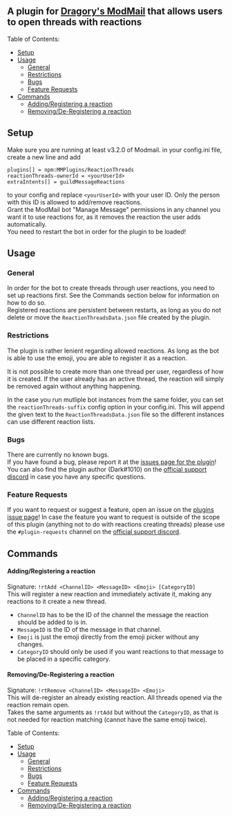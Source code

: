 ## A plugin for [Dragory's ModMail](https://github.com/dragory/modmailbot) that allows users to open threads with reactions
Table of Contents:
- [Setup](#setup)
- [Usage](#usage)
  - [General](#general)
  - [Restrictions](#restrictions)
  - [Bugs](#bugs)
  - [Feature Requests](#feature-requests)
- [Commands](#commands)
    - [Adding/Registering a reaction](#addingregistering-a-reaction)
    - [Removing/De-Registering a reaction](#removingde-registering-a-reaction)
## Setup
Make sure you are running at least v3.2.0 of Modmail.
in your config.ini file, create a new line and add  
```
plugins[] = npm:MMPlugins/ReactionThreads
reactionThreads-ownerId = <yourUserId>
extraIntents[] = guildMessageReactions
```
to your config and replace `<yourUserId>` with your user ID. Only the person with this ID is allowed to add/remove reactions.  
Grant the ModMail bot "Manage Message" permissions in any channel you want it to use reactions for, as it removes the reaction the user adds automatically.  
You need to restart the bot in order for the plugin to be loaded!

## Usage
### General
In order for the bot to create threads through user reactions, you need to set up reactions first. See the Commands section below for information on how to do so.  
Registered reactions are persistent between restarts, as long as you do not delete or move the `ReactionThreadsData.json` file created by the plugin.
### Restrictions
The plugin is rather lenient regarding allowed reactions. As long as the bot is able to use the emoji, you are able to register it as a reaction.
  
It is not possible to create more than one thread per user, regardless of how it is created. If the user already has an active thread, the reaction will simply be removed again without anything happening.  
  
In the case you run mutliple bot instances from the same folder, you can set the `reactionThreads-suffix` config option in your config.ini. This will append the given text to the `ReactionThreadsData.json` file so the different instances can use different reaction lists.
### Bugs
There are currently no known bugs.  
If you have found a bug, please report it at the [issues page for the plugin](https://github.com/MMPlugins/ReactionThreads/issues)!  
You can also find the plugin author (Dark#1010) on the [official support discord](https://discord.gg/vRuhG9R) in case you have any specific questions.
### Feature Requests
If you want to request or suggest a feature, open an issue on the [plugins issue page](https://github.com/MMPlugins/ReactionThreads/issues)!
In case the feature you want to request is outside of the scope of this plugin (anything not to do with reactions creating threads) please use the `#plugin-requests` channel on the [official support discord](https://discord.gg/vRuhG9R).
## Commands

#### Adding/Registering a reaction
Signature: `!rtAdd <ChannelID> <MessageID> <Emoji> [CategoryID]`  
This will register a new reaction and immediately activate it, making any reactions to it create a new thread.
- `ChannelID` has to be the ID of the channel the message the reaction should be added to is in.
- `MessageID` is the ID of the message in that channel.
- `Emoji` is just the emoji directly from the emoji picker without any changes.
- `CategoryID` should only be used if you want reactions to that message to be placed in a specific category.

#### Removing/De-Registering a reaction
Signature: `!rtRemove <ChannelID> <MessageID> <Emoji>`  
This will de-register an already existing reaction. All threads opened via the reaction remain open.  
Takes the same arguments as `!rtAdd` but without the `CategoryID`, as that is not needed for reaction matching (cannot have the same emoji twice).


Table of Contents: 
- [Setup](#setup)
- [Usage](#usage)
  - [General](#general)
  - [Restrictions](#restrictions)
  - [Bugs](#bugs)
  - [Feature Requests](#feature-requests)
- [Commands](#commands)
    - [Adding/Registering a reaction](#addingregistering-a-reaction)
    - [Removing/De-Registering a reaction](#removingde-registering-a-reaction)